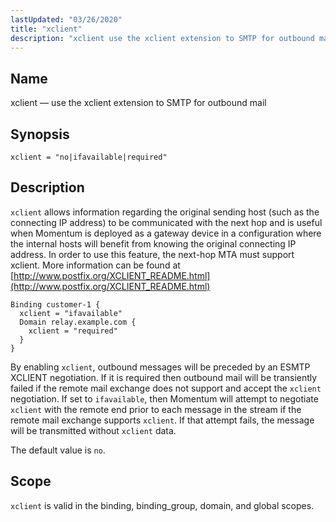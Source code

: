 ```yaml
---
lastUpdated: "03/26/2020"
title: "xclient"
description: "xclient use the xclient extension to SMTP for outbound mail xclient no ifavailable required xclient allows information regarding the original sending host such as the connecting IP address to be communicated with the next hop and is useful when Momentum is deployed as a gateway device in a configuration where..."
---
```


<a name="conf.ref.xclient"></a> 
## Name

xclient — use the xclient extension to SMTP for outbound mail

## Synopsis

`xclient = "no|ifavailable|required"`

<a name="idp27289200"></a> 
## Description

`xclient` allows information regarding the original sending host (such as the connecting IP address) to be communicated with the next hop and is useful when Momentum is deployed as a gateway device in a configuration where the internal hosts will benefit from knowing the original connecting IP address. In order to use this feature, the next-hop MTA must support xclient. More information can be found at [http://www.postfix.org/XCLIENT_README.html](http://www.postfix.org/XCLIENT_README.html)

```
Binding customer-1 {
  xclient = "ifavailable"
  Domain relay.example.com {
    xclient = "required"
  }
}
```

By enabling `xclient`, outbound messages will be preceded by an ESMTP XCLIENT negotiation. If it is required then outbound mail will be transiently failed if the remote mail exchange does not support and accept the `xclient` negotiation. If set to `ifavailable`, then Momentum will attempt to negotiate `xclient` with the remote end prior to each message in the stream if the remote mail exchange supports `xclient`. If that attempt fails, the message will be transmitted without `xclient` data.

The default value is `no`.

<a name="idp27297808"></a> 
## Scope

`xclient` is valid in the binding, binding_group, domain, and global scopes.